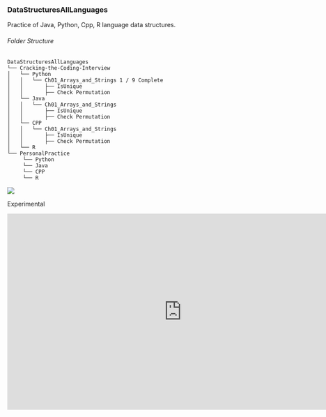 ### DataStructuresAllLanguages
Practice of Java, Python, Cpp, R language data structures.

###### Folder Structure
```
DataStructuresAllLanguages
└── Cracking-the-Coding-Interview
│   └── Python
│   │   └── Ch01_Arrays_and_Strings 1 / 9 Complete
│   │       ├── IsUnique
│   │       ├── Check Permutation
│   └── Java 
│   │   └── Ch01_Arrays_and_Strings
│   │       ├── IsUnique
│   │       ├── Check Permutation
│   └── CPP 
│   │   └── Ch01_Arrays_and_Strings
│   │       ├── IsUnique
│   │       ├── Check Permutation
│   └── R 
└── PersonalPractice
     └── Python   
     └── Java 
     └── CPP 
     └── R 
```
![](https://komarev.com/ghpvc/?username=SrilakshmiSripathi)

Experimental
<iframe style="border:none" width="800" height="450" src="https://whimsical.com/embed/TCnQAvXHDv6MPFQzegcueC"></iframe>
